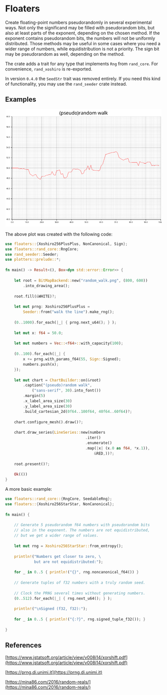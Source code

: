 # Floaters

Create floating-point numbers pseudorandomly in several experimental ways.
Not only the significand may be filled with pseudorandom bits, but also
at least parts of the exponent, depending on the chosen method. If
the exponent contains pseudorandom bits, the numbers will not be
uniformly distributed. 
Those methods may be useful in some cases where you need a wider range
of numbers, while equidistribution is not a priority.
The sign bit may be pseudorandom as well, depending on the method.

The crate adds a trait for any type that implements `Rng` from `rand_core`.
For convenience, `rand_xoshiro` is re-exported.

In version `0.4.0` the `SeedStr` trait was removed entirely. If you need
this kind of functionality, you may use the `rand_seeder` crate instead.

## Examples

![plot](prng_walk.png)

The above plot was created with the following code:


```rust
use floaters::{Xoshiro256PlusPlus, NonCanonical, Sign};
use floaters::rand_core::RngCore;
use rand_seeder::Seeder;
use plotters::prelude::*;

fn main() -> Result<(), Box<dyn std::error::Error>> {

    let root = BitMapBackend::new("random_walk.png", (800, 600))
        .into_drawing_area();
    
    root.fill(&WHITE)?;

    let mut prng: Xoshiro256PlusPlus =
        Seeder::from("walk the line").make_rng();

    (0..1000).for_each(|_| { prng.next_u64(); } );

    let mut x: f64 = 50.0;

    let mut numbers = Vec::<f64>::with_capacity(100);

    (0..100).for_each(|_| {
        x += prng.with_params_f64(55, Sign::Signed);
        numbers.push(x);
    });

    let mut chart = ChartBuilder::on(&root)
        .caption("(pseudo)random walk",
            ("sans-serif", 30).into_font())
        .margin(5)
        .x_label_area_size(30)
        .y_label_area_size(30)
        .build_cartesian_2d(0f64..100f64, 40f64..60f64)?;

    chart.configure_mesh().draw()?;

    chart.draw_series(LineSeries::new(numbers
                                    .iter()
                                    .enumerate()
                                    .map(|x| (x.0 as f64, *x.1)),
                                        &RED,))?;

    root.present()?;

    Ok(())
}
```

A more basic example:

```rust
use floaters::rand_core::{RngCore, SeedableRng};
use floaters::{Xoshiro256StarStar, NonCanonical};

fn main() {

    // Generate 5 pseudorandom f64 numbers with pseudorandom bits
    // also in the exponent. The numbers are not equidistributed,
    // but we get a wider range of values.
    
    let mut rng = Xoshiro256StarStar::from_entropy();
    
    println!("Numbers get closer to zero, \
             but are not equidistributed:");
    
    for _ in 0..5 { println!("{}", rng.noncanonical_f64()) }

    // Generate tuples of f32 numbers with a truly random seed.
    
    // Clock the PRNG several times without generating numbers.
    (0..512).for_each(|_| { rng.next_u64(); } );
    
    println!("\nSigned (f32, f32):");
    
    for _ in 0..5 { println!("{:?}", rng.signed_tuple_f32()); }

}
```




## References

[https://www.jstatsoft.org/article/view/v008i14/xorshift.pdf](https://www.jstatsoft.org/article/view/v008i14/xorshift.pdf)

[https://prng.di.unimi.it](https://prng.di.unimi.it)

[https://mina86.com/2016/random-reals/](https://mina86.com/2016/random-reals/)
